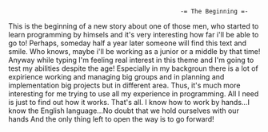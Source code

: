                                                     -= The Beginning =-
This is the beginning of a new story about one of those men, who started to learn programming by himsels and it's very interesting how far i'll be able to go to!
Perhaps, someday half a year later someone will find this text and smile. Who knows, maybe i'll be working as a junior or a middle by that time!
Anyway while typing I'm feeling real interest in this theme and I'm going to test my abilities despite the age!
Especially in my backgroun there is a lot of expirience working and managing big groups and in planning and implementation big projects but in different area.
Thus, it's much more interesting for me trying to use all my experience in programming.
All I need is just to find out how it works. That's all. I know how to work by hands...I know the English language...No doubt that we hold ourselves with our hands
And the only thing left to open the way is to go forward!
